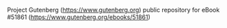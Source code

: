 Project Gutenberg (https://www.gutenberg.org) public repository for
eBook #51861 (https://www.gutenberg.org/ebooks/51861)
